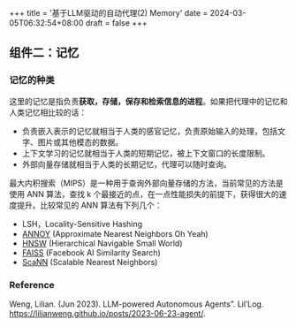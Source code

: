 +++
title = '基于LLM驱动的自动代理(2) Memory'
date = 2024-03-05T06:32:54+08:00
draft = false
+++
## 组件二：记忆
### 记忆的种类
这里的记忆是指负责**获取，存储，保存和检索信息的进程**。如果把代理中的记忆和人类记忆相比较的话：

- 负责嵌入表示的记忆就相当于人类的感官记忆，负责原始输入的处理，包括文字、图片或其他模态的数据。
- 上下文学习的记忆就相当于人类的短期记忆，被上下文窗口的长度限制。
- 外部向量存储就相当于人类的长期记忆，代理可以随时查询。

最大内积搜索（MIPS）是一种用于查询外部向量存储的方法，当前常见的方法是使用 ANN 算法，查找 k 个最接近的点，在一点性能损失的前提下，获得很大的速度提升。比较常见的 ANN 算法有下列几个：

- LSH，Locality-Sensitive Hashing
- [ANNOY](https://github.com/spotify/annoy) (Approximate Nearest Neighbors Oh Yeah)
- [HNSW](https://arxiv.org/abs/1603.09320) (Hierarchical Navigable Small World)
- [FAISS](https://github.com/facebookresearch/faiss) (Facebook AI Similarity Search)
- [ScaNN](https://github.com/google-research/google-research/tree/master/scann) (Scalable Nearest Neighbors)

### Reference
Weng, Lilian. (Jun 2023). LLM-powered Autonomous Agents”. Lil’Log. https://lilianweng.github.io/posts/2023-06-23-agent/.